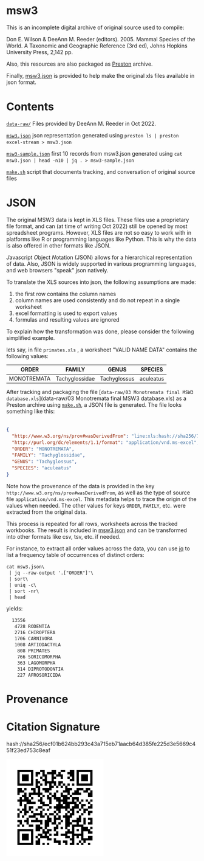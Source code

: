 # msw3

This is an incomplete digital archive of original source used to compile:

Don E. Wilson & DeeAnn M. Reeder (editors). 2005. Mammal Species of the World. A Taxonomic and Geographic Reference (3rd ed), Johns Hopkins University Press, 2,142 pp. 

Also, this resources are also packaged as [Preston](https://preston.guoda.bio) archive.

Finally, [msw3.json](msw3.json) is provided to help make the original xls files available in json format.

# Contents

[```data-raw/```](data-raw/)
	Files provided by DeeAnn M. Reeder in Oct 2022.

[```msw3.json```](msw3.json)
	json representation generated using ```preston ls | preston excel-stream > msw3.json```

[```msw3-sample.json```](msw3.json)
	first 10 records from msw3.json generated using ```cat msw3.json | head -n10 | jq . > msw3-sample.json```

[```make.sh```](make.sh)
	script that documents tracking, and conversation of original source files

# JSON 


The original MSW3 data is kept in XLS files. These files use a proprietary file format, and can (at time of writing Oct 2022) still be opened by most spreadsheet programs. However, XLS files are not so easy to work with in platforms like R or programming languages like Python. This is why the data is also offered in other formats like JSON. 

*J*ava*s*cript *O*bject *N*otation (JSON) allows for a hierarchical representation of data. Also, JSON is widely supported in various programming languages, and web browsers "speak" json natively. 

To translate the XLS sources into json, the following assumptions are made:

1. the first row contains the column names
2. column names are used consistently and do not repeat in a single worksheet
3. excel formatting is used to export values
4. formulas and resulting values are ignored

To explain how the transformation was done, please consider the following simplified example.


lets say, in file ```primates.xls``` , a worksheet "VALID NAME DATA" contains the following values: 

| ORDER | FAMILY | GENUS | SPECIES |
| --- | --- | --- | --- |
| MONOTREMATA | Tachyglossidae | Tachyglossus | aculeatus |

After tracking and packaging the file [```data-raw/03 Monotremata final MSW3 database.xls```](data-raw/03 Monotremata final MSW3 database.xls) as a Preston archive using [```make.sh```](make.sh), a JSON file is generated. The file looks something like this:

```json

{
  "http://www.w3.org/ns/prov#wasDerivedFrom": "line:xls:hash://sha256/7fec83b9202dae1b4ac91d6fd6e1cdf448c7167484a04b31c6f9a7c031496641!/VALID%20NAME%20DATA!/L10",
  "http://purl.org/dc/elements/1.1/format": "application/vnd.ms-excel",
  "ORDER": "MONOTREMATA",
  "FAMILY": "Tachyglossidae",
  "GENUS": "Tachyglossus",
  "SPECIES": "aculeatus"
}
```

Note how the provenance of the data is provided in the key ```http://www.w3.org/ns/prov#wasDerivedFrom```, as well as the type of source file ```application/vnd.ms-excel```. This metadata helps to trace the origin of the values when needed. The other values for keys ```ORDER```, ```FAMILY```, etc. were extracted from the original data.

This process is repeated for all rows, worksheets across the tracked workbooks. The result is included in [msw3.json](msw3.json) and can be transformed into other formats like csv, tsv, etc. if needed. 

For instance, to extract all order values across the data, you can use [jq](https://stedolan.github.io/jq/) to list a frequency table of occurrences of distinct orders:

```
cat msw3.json\
 | jq --raw-output '.["ORDER"]'\
 | sort\
 | uniq -c\
 | sort -nr\
 | head 
```

yields:

```
  13556 
   4728 RODENTIA
   2716 CHIROPTERA
   1706 CARNIVORA
   1008 ARTIODACTYLA
    808 PRIMATES
    766 SORICOMORPHA
    363 LAGOMORPHA
    314 DIPROTODONTIA
    227 AFROSORICIDA
```




# Provenance
# Citation Signature

hash://sha256/ecf01b624bb293c43a715eb71aacb64d385fe225d3e5669c451f23ed753c8eaf

![qrcode](qrcode.png)
